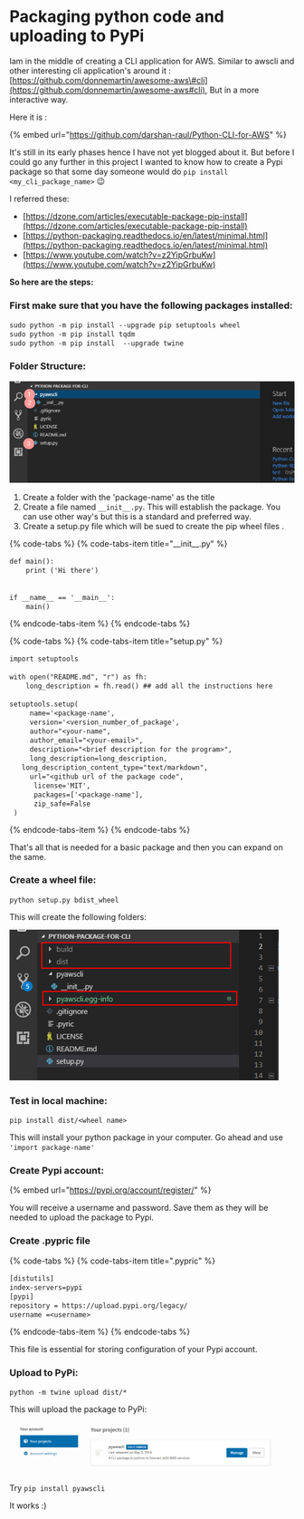 # Packaging python code and uploading to PyPi

Iam in the middle of creating a CLI application for AWS. Similar to awscli and other interesting cli application's around it :[https://github.com/donnemartin/awesome-aws\#cli](https://github.com/donnemartin/awesome-aws#cli), But in a more interactive way.

Here it is :

{% embed url="https://github.com/darshan-raul/Python-CLI-for-AWS" %}

It's still in its early phases hence I have not yet blogged about it. But before I could go any further in this project I wanted to know how to create a Pypi package so that some day someone would do  `pip install <my_cli_package_name>` 😉 

I referred these:

* [https://dzone.com/articles/executable-package-pip-install](https://dzone.com/articles/executable-package-pip-install)
* [https://python-packaging.readthedocs.io/en/latest/minimal.html](https://python-packaging.readthedocs.io/en/latest/minimal.html)
* [https://www.youtube.com/watch?v=z2YipGrbuKw](https://www.youtube.com/watch?v=z2YipGrbuKw)

**So here are the steps:**

###  First make sure that you have the following packages installed:

```text
sudo python -m pip install --upgrade pip setuptools wheel
sudo python -m pip install tqdm
sudo python -m pip install  --upgrade twine
```

###  Folder Structure:

![](../../../.gitbook/assets/image%20%2835%29.png)

1. Create a folder with the 'package-name' as the title
2. Create a file named `__init__.py`. This will establish the package. You can use other way's but this is a standard and preferred way.
3. Create a setup.py file which will be sued to create the pip wheel files .

{% code-tabs %}
{% code-tabs-item title="\_\_init\_\_.py" %}
```text
def main():
    print ('Hi there')
       

if __name__ == '__main__':
    main()
```
{% endcode-tabs-item %}
{% endcode-tabs %}

{% code-tabs %}
{% code-tabs-item title="setup.py" %}
```text
import setuptools

with open("README.md", "r") as fh:
    long_description = fh.read() ## add all the instructions here

setuptools.setup(
     name='<package-name',  
     version='<version_number_of_package',
     author="<your-name",
     author_email="<your-email>",
     description="<brief description for the program>",
     long_description=long_description,
   long_description_content_type="text/markdown",
     url="<github url of the package code",
      license='MIT',
      packages=['<package-name'],
      zip_safe=False
 )
```
{% endcode-tabs-item %}
{% endcode-tabs %}

That's all that is needed for a basic package and then you can expand on the same.

### Create a wheel file:

```text
python setup.py bdist_wheel
```

This will create the following folders:

![](../../../.gitbook/assets/image%20%2856%29.png)

### Test in local machine:

```text
pip install dist/<wheel name>
```

This will install your python package in your computer. Go ahead and use `'import package-name'`

### Create Pypi account:

{% embed url="https://pypi.org/account/register/" %}

You will receive a username and password. Save them as they will be needed to upload the package to Pypi.

### Create .pypric file

{% code-tabs %}
{% code-tabs-item title=".pypric" %}
```text
[distutils] 
index-servers=pypi
[pypi] 
repository = https://upload.pypi.org/legacy/ 
username =<username>
```
{% endcode-tabs-item %}
{% endcode-tabs %}

This file is essential for storing configuration of your Pypi account.

### Upload to PyPi:

```text
python -m twine upload dist/*
```

This will upload the package to PyPi:

![](../../../.gitbook/assets/image%20%2845%29.png)

Try `pip install pyawscli`

It works :\)



